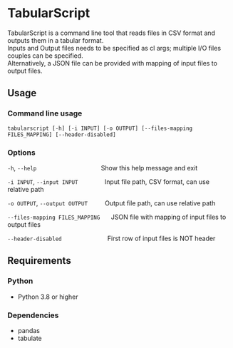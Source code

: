 # TabularScript

TabularScript is a command line tool that reads files in CSV format and outputs them in a tabular format.<br>
Inputs and Output files needs to be specified as cl args; multiple I/O files couples can be specified.<br>
Alternatively, a JSON file can be provided with mapping of input files to output files.

## Usage
### Command line usage
```
tabularscript [-h] [-i INPUT] [-o OUTPUT] [--files-mapping FILES_MAPPING] [--header-disabled]
```
### Options

`-h`, `--help` &emsp;&emsp;&emsp;&emsp;&emsp;&emsp;&emsp;&emsp;&emsp;&ensp;&nbsp; Show this help message and exit

`-i INPUT`, `--input INPUT` &emsp;&emsp;&emsp;&emsp;Input file path, CSV format, can use relative path

`-o OUTPUT`, `--output OUTPUT` &emsp;&emsp;&ensp;Output file path, can use relative path

`--files-mapping FILES_MAPPING` &emsp;&ensp;JSON file with mapping of input files to output files

`--header-disabled` &emsp;&emsp;&emsp;&emsp;&emsp;&emsp;&ensp;&nbsp; First row of input files is NOT header


## Requirements
### Python
- Python 3.8 or higher
### Dependencies
- pandas
- tabulate
